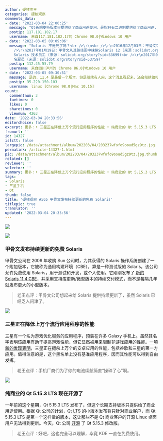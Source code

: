 ```yaml
---
author: 硬核老王
categories: 硬核观察
comments_data:
- date: '2022-03-04 22:00:25'
  message: "Qt长期支持版本只提供给了商业用途使用，是指只有二进制提供给了商业用途，还是说连源代码一起给呢？<br />\r\n购买Qt的商用能否获得源代码？"
  postip: 117.181.102.17
  username: 来自117.181.102.17的 Chrome 98.0|Windows 10 用户
- date: '2022-03-05 09:09:06'
  message: "Solaris 不是死了吗？<br />\r\n<br />\r\n2016年12月03日：甲骨文可能终止了Solaris开发 (来源：solidot.org/story?sid=50602)<br
    />\r\n2017年01月19日：甲骨文从其路线图中抹掉Solaris 12 (来源：solidot.org/story?sid=51144)<br />\r\n2017年09月03日：甲骨文解雇所有
    Solaris 技术员工 (来源：solidot.org/story?sid=53699)<br />\r\n2017年09月07日：甲骨文解雇了 983
    名雇员 (来源：solidot.org/story?sid=53759)"
  postip: 112.45.55.79
  username: 来自四川泸州的 Chrome 86.0|Windows 10 用户
- date: '2022-03-05 09:30:51'
  message: 是的，11.4 是最后一个版本，但是继续有人用，这个消息看起来，还会继续给打补丁。
  postip: 35.220.150.103
  username: linux [Chrome 98.0|Mac 10.15]
count:
  commentnum: 3
  favtimes: 0
  likes: 0
  sharetimes: 0
  viewnum: 4263
date: '2022-03-04 20:33:56'
editorchoice: false
excerpt: 更多：• 三星正在降低上万个流行应用程序的性能 • 纯商业的 Qt 5.15.3 LTS 现在开源了
fromurl: ''
id: 14327
islctt: false
largepic: /data/attachment/album/202203/04/203237wfofo9ooud5gz9tz.jpg
permalink: /article-14327-1.html
pic: /data/attachment/album/202203/04/203237wfofo9ooud5gz9tz.jpg.thumb.jpg
related: []
reviewer: ''
selector: ''
summary: 更多：• 三星正在降低上万个流行应用程序的性能 • 纯商业的 Qt 5.15.3 LTS 现在开源了
tags:
- Solaris
- 三星手机
- Qt
thumb: false
title: '硬核观察 #565 甲骨文发布持续更新的免费 Solaris'
titlepic: true
translator: ''
updated: '2022-03-04 20:33:56'
---
```


![](/data/attachment/album/202203/04/203237wfofo9ooud5gz9tz.jpg)


![](/data/attachment/album/202203/04/203257ffdm98yccx8ucdp9.jpg)


### 甲骨文发布持续更新的免费 Solaris


甲骨文公司在 2009 年收购 Sun 公司时，为其获得的 Solaris 操作系统创建了一个附加版本，它被称为通用构建环境（CBE），算是一种测试版的 Solaris。该公司允许免费使用 Solaris，用于测试和开发，或个人使用。它刚刚发布了 [新的 Solaris 11.4 CBE](https://blogs.oracle.com/solaris/post/announcing-the-first-oracle-solaris-114-cbe)，并采用支持库更新/微型版本的持续交付模式，而不是每隔几年就发布更大的小型版本。



> 
> 老王点评：甲骨文公司想起来给 Solaris 提供持续更新了，虽然 Solaris 已经乏人问津了。
> 
> 
> 


![](/data/attachment/album/202203/04/203315o3km9kfvkvlck6mb.jpg)


### 三星正在降低上万个流行应用程序的性能


三星有一个名为游戏优化服务的应用程序，预装在许多 Galaxy 手机上。虽然其名字表明该应用有助于提高游戏性能，但它显然被用来限制非游戏应用的性能。[一项新的发现表明](https://www.xda-developers.com/samsung-throttling-popular-android-apps/)，三星正在扼杀上万个的安卓应用的性能，包括谷歌和三星的第一方应用。值得注意的是，这个黑名单上没有基准应用程序，因而其性能可以得到自由发挥。



> 
> 老王点评：手机厂商们为了你的电池续航简直“操碎了心”啊。
> 
> 
> 


![](/data/attachment/album/202203/04/203335dayhhhaq2on2bj7h.jpg)


### 纯商业的 Qt 5.15.3 LTS 现在开源了


一年前的这个星期，Qt 5.15.3 LTS 发布了，但这个长期支持版本只提供给了商业用途使用。根据 Qt 公司的计划，Qt LTS 的小版本发布将只针对商业客户，而 Qt 5.15.3 LTS 是第一个这样做的版本，这让那些不是 Qt 商业客户的开源 Linux 桌面用户无法得到更新。今天，Qt 公司 [开源](https://www.phoronix.com/scan.php?page=news_item&px=Qt-5.15.3-Open-Source) 了 Qt 5.15.3 修改版。



> 
> 老王点评：好吧，这也完全可以理解，毕竟 KDE 一直在免费使用。
> 
> 
>